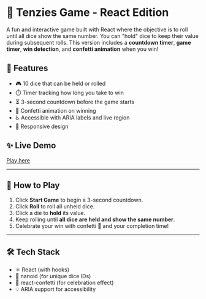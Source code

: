 # 🎲 Tenzies Game - React Edition

A fun and interactive game built with React where the objective is to roll until all dice show the same number. You can "hold" dice to keep their value during subsequent rolls. This version includes a **countdown timer**, **game timer**, **win detection**, and **confetti animation** when you win!

## 🚀 Features

- 🎮 10 dice that can be held or rolled
- ⏱️ Timer tracking how long you take to win
- ⏳ 3-second countdown before the game starts
- 🥳 Confetti animation on winning
- ♿ Accessible with ARIA labels and live region
- 📱 Responsive design

## ✨ Live Demo

[Play here](https://tenzyyyys-game.netlify.app/)

---

## 🧠 How to Play

1. Click **Start Game** to begin a 3-second countdown.
2. Click **Roll** to roll all unheld dice.
3. Click a die to **hold** its value.
4. Keep rolling until **all dice are held and show the same number**.
5. Celebrate your win with confetti 🎉 and your completion time!

---

## 🛠️ Tech Stack

- ⚛️ React (with hooks)
- 🧪 nanoid (for unique dice IDs)
- 🎉 react-confetti (for celebration effect)
- 💡 ARIA support for accessibility
